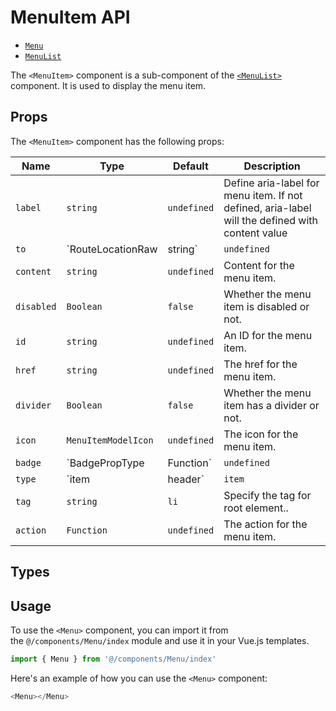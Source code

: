 # MenuItem API

- [`Menu`](./Menu.md) 
- [`MenuList`](./MenuList.md)

The `<MenuItem>` component is a sub-component of the [`<MenuList>`](./MenuList.md) component. It is used to display the menu item.

## Props
The `<MenuItem>` component has the following props:

| Name | Type | Default | Description |
| - | - | - | - |
|`label`|`string`|`undefined`| Define aria-label for menu item. If not defined, aria-label will the defined with content value|
|`to`|`RouteLocationRaw | string`|`undefined`| Define route for menu item.|
|`content`|`string`|`undefined`|Content for the menu item.|
|`disabled`|`Boolean`|`false`|Whether the menu item is disabled or not.|
|`id`|`string`|`undefined`|An ID for the menu item.|
|`href`|`string`|`undefined`|The href for the menu item.|
|`divider`|`Boolean`|`false`|Whether the menu item has a divider or not.|
|`icon`|`MenuItemModelIcon`|`undefined`|The icon for the menu item.|
|`badge`|`BadgePropType | Function`|`undefined`|The badge for the menu item.|
|`type`|`item | header`|`item`|The type of the menu item.|
|`tag`|`string`|`li`|Specify the tag for root element..|
|`action`|`Function`|`undefined`|The action for the menu item.|

## Types


## Usage
To use the `<Menu>` component, you can import it from the `@/components/Menu/index` module and use it in your Vue.js templates.
```ts
import { Menu } from '@/components/Menu/index'
```
 Here's an example of how you can use the `<Menu>` component:
   
```ts
<Menu></Menu>
```

